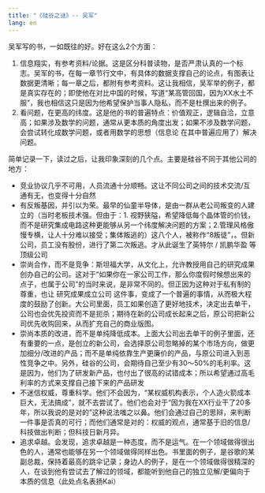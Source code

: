 ```yaml
---
title: "《硅谷之谜》-- 吴军"
lang: en
---
```


吴军写的书，一如既往的好。好在这么2个方面：

1. 信息翔实，有参考资料/论据。这是区分科普读物，是否严肃认真的一个标志。吴军的书，在每一章节行文中，有具体的数据支撑自己的论点，有图表让数据更清晰；每一章之后，都附有参考资料。这让我相信，吴军举的例子，都是真实存在的；即使他在对比中国的时候，写道“某高管回国，因为XX水土不服”，我也相信这只是因为他希望保护当事人隐私，而不是杜撰出来的例子。
2. 看问题，在更高的纬度。这是他的书的普遍特点：价值观正，逻辑自洽，立意高；如果涉及数学的问题，通常从更本质的角度出发；如果不涉及数学问题，会尝试转化成数学问题，或者用数学的思想（信息论 在其中普遍应用了）解决问题。

简单记录一下，读过之后，让我印象深刻的几个点。主要是硅谷不同于其他公司的地方：

- 竞业协议几乎不可用，人员流通十分顺畅。这让不同公司之间的技术交流/互通有无，也变得十分自然
- 有反叛基因，并引以为荣。最早的仙童半导体，是由一群从老公司叛变的人建立的（当时老板技术强。但由于：1. 视野狭隘，希望降低每个晶体管的价钱，而不是研究集成电路这种更能够从另一个纬度解决问题的方案；2.管理风格傲慢专横，让人十分难以接受；集体叛逃的）这八个人，被称作“8叛徒”，。但新公司，员工没有股份，进行了第二次叛逃。才从此诞生了英特尔 / 凯鹏华盈 等顶级公司
- 崇尚合作，而不是竞争：斯坦福大学，从文化上，允许教授用自己的研究成果创办自己的公司。这对于“如果你在一家公司工作，那么你度假时候想出来的点子，也属于公司”的当时来说，是非常不同的。但正因为这种对于私有制的尊重，也让 研究成果成立公司 这件事，变成了一个普遍的事情，从而极大程度的鼓励了创新。大公司里面，员工如果创造了更好地技术，决定出去单干，公司也会优先投资而不是扼杀；期待在新的公司成长起来之后，原公司把新公司优先收购回来，从而扩充自己的商业版图。
- 崇尚本质的改进，而不是单纯降低成本。上面大公司出去单干的例子里面，还有重要的一点，是创立的新公司，会选择原公司忽略掉的某个市场方向，做更加细分/改进的产品；而不是单纯依靠生产更廉价的产品，与原公司进入到恶性竞争之中。另外，硅谷的公司，会期待自己至少有30～50%的毛利率。这是因为，他们为了研发新产品，也付出了很高的试错成本；所以希望通过高毛利率的方式来支撑自己接下来的产品研发
- 不迷信权威，尊重科学。他们不会因为，“某权威机构表示，个人造火箭成本巨大，无法搞成”，就不去尝试了。他们也会对于“因为我在XX行业干了20多年，所以我说的是对的”这种说法嗤之以鼻。他们会通过自己的思辩，来判断一件事是否真的可行；而他们通常是对的：权威的观点，通常基于旧的信息/科技做出判断；但科技日新月异。
- 追求卓越。会发现，追求卓越是一种态度，而不是运气。在一个领域做得很出色的人，通常也能够在另一个领域做得同样出色。书里面的例子，是谷歌的某副总裁，保持着最高的跳伞记录；身边人的例子，是在一个领域做得很精深的人，在谈到他有尝试去了解过的领域，都能听到他自己的独立见解/更偏向于本质的信息（此处点名表扬Kai）